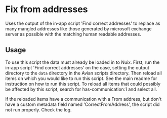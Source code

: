 # Fix from addresses
Uses the output of the in-app script 'Find correct addresses' to replace as many mangled addresses like those generated by microsoft exchange server as possible with the matching human readable addresses.

## Usage
To use this script the data must already be loaded in to Nuix.
First, run the in-app script 'Find correct addresses' on the case, setting the output directory to the `data` directory in the Avian scripts directory.
Then reload all items on which you would like to run this script.
See the main readme for instruction on how to run this script.
To reload all items that could possibly be affected by this script, search for has-communication:1 and select all.

If the reloaded items have a communication with a From address, but don't have a custom metadata field named 'CorrectFromAddress', the script did not run properly.
Check the log.